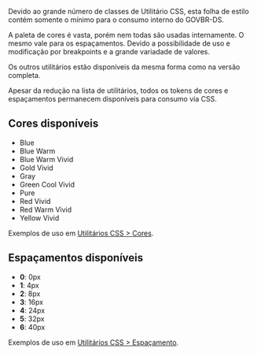 Devido ao grande número de classes de Utilitário CSS, esta folha de estilo contém somente o mínimo para o consumo interno do GOVBR-DS.

A paleta de cores é vasta, porém nem todas são usadas internamente. O mesmo vale para os espaçamentos. Devido a possibilidade de uso e modificação por breakpoints e a grande variadade de valores.

Os outros utilitários estão disponíveis da mesma forma como na versão completa.

Apesar da redução na lista de utilitários, todos os tokens de cores e espaçamentos permanecem disponíveis para consumo via CSS.

## Cores disponíveis

- Blue
- Blue Warm
- Blue Warm Vivid
- Gold Vivid
- Gray
- Green Cool Vivid
- Pure
- Red Vivid
- Red Warm Vivid
- Yellow Vivid

Exemplos de uso em [Utilitários CSS > Cores](/utilities-css/cores).

## Espaçamentos disponíveis

- **0**: 0px
- **1**: 4px
- **2**: 8px
- **3**: 16px
- **4**: 24px
- **5**: 32px
- **6**: 40px

Exemplos de uso em [Utilitários CSS > Espaçamento](/utilities-css/espacamento).
